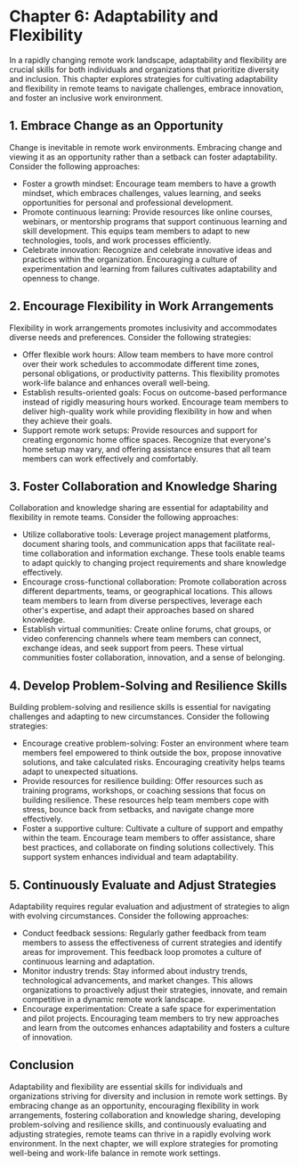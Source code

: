Chapter 6: Adaptability and Flexibility
=======================================

In a rapidly changing remote work landscape, adaptability and flexibility are crucial skills for both individuals and organizations that prioritize diversity and inclusion. This chapter explores strategies for cultivating adaptability and flexibility in remote teams to navigate challenges, embrace innovation, and foster an inclusive work environment.

**1. Embrace Change as an Opportunity**
---------------------------------------

Change is inevitable in remote work environments. Embracing change and viewing it as an opportunity rather than a setback can foster adaptability. Consider the following approaches:

* Foster a growth mindset: Encourage team members to have a growth mindset, which embraces challenges, values learning, and seeks opportunities for personal and professional development.
* Promote continuous learning: Provide resources like online courses, webinars, or mentorship programs that support continuous learning and skill development. This equips team members to adapt to new technologies, tools, and work processes efficiently.
* Celebrate innovation: Recognize and celebrate innovative ideas and practices within the organization. Encouraging a culture of experimentation and learning from failures cultivates adaptability and openness to change.

**2. Encourage Flexibility in Work Arrangements**
-------------------------------------------------

Flexibility in work arrangements promotes inclusivity and accommodates diverse needs and preferences. Consider the following strategies:

* Offer flexible work hours: Allow team members to have more control over their work schedules to accommodate different time zones, personal obligations, or productivity patterns. This flexibility promotes work-life balance and enhances overall well-being.
* Establish results-oriented goals: Focus on outcome-based performance instead of rigidly measuring hours worked. Encourage team members to deliver high-quality work while providing flexibility in how and when they achieve their goals.
* Support remote work setups: Provide resources and support for creating ergonomic home office spaces. Recognize that everyone's home setup may vary, and offering assistance ensures that all team members can work effectively and comfortably.

**3. Foster Collaboration and Knowledge Sharing**
-------------------------------------------------

Collaboration and knowledge sharing are essential for adaptability and flexibility in remote teams. Consider the following approaches:

* Utilize collaborative tools: Leverage project management platforms, document sharing tools, and communication apps that facilitate real-time collaboration and information exchange. These tools enable teams to adapt quickly to changing project requirements and share knowledge effectively.
* Encourage cross-functional collaboration: Promote collaboration across different departments, teams, or geographical locations. This allows team members to learn from diverse perspectives, leverage each other's expertise, and adapt their approaches based on shared knowledge.
* Establish virtual communities: Create online forums, chat groups, or video conferencing channels where team members can connect, exchange ideas, and seek support from peers. These virtual communities foster collaboration, innovation, and a sense of belonging.

**4. Develop Problem-Solving and Resilience Skills**
----------------------------------------------------

Building problem-solving and resilience skills is essential for navigating challenges and adapting to new circumstances. Consider the following strategies:

* Encourage creative problem-solving: Foster an environment where team members feel empowered to think outside the box, propose innovative solutions, and take calculated risks. Encouraging creativity helps teams adapt to unexpected situations.
* Provide resources for resilience building: Offer resources such as training programs, workshops, or coaching sessions that focus on building resilience. These resources help team members cope with stress, bounce back from setbacks, and navigate change more effectively.
* Foster a supportive culture: Cultivate a culture of support and empathy within the team. Encourage team members to offer assistance, share best practices, and collaborate on finding solutions collectively. This support system enhances individual and team adaptability.

**5. Continuously Evaluate and Adjust Strategies**
--------------------------------------------------

Adaptability requires regular evaluation and adjustment of strategies to align with evolving circumstances. Consider the following approaches:

* Conduct feedback sessions: Regularly gather feedback from team members to assess the effectiveness of current strategies and identify areas for improvement. This feedback loop promotes a culture of continuous learning and adaptation.
* Monitor industry trends: Stay informed about industry trends, technological advancements, and market changes. This allows organizations to proactively adjust their strategies, innovate, and remain competitive in a dynamic remote work landscape.
* Encourage experimentation: Create a safe space for experimentation and pilot projects. Encouraging team members to try new approaches and learn from the outcomes enhances adaptability and fosters a culture of innovation.

Conclusion
----------

Adaptability and flexibility are essential skills for individuals and organizations striving for diversity and inclusion in remote work settings. By embracing change as an opportunity, encouraging flexibility in work arrangements, fostering collaboration and knowledge sharing, developing problem-solving and resilience skills, and continuously evaluating and adjusting strategies, remote teams can thrive in a rapidly evolving work environment. In the next chapter, we will explore strategies for promoting well-being and work-life balance in remote work settings.
